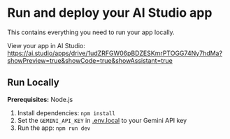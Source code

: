 # Run and deploy your AI Studio app

This contains everything you need to run your app locally.

View your app in AI Studio: https://ai.studio/apps/drive/1udZRFGW06pBDZESKmrPTOGG74Ny7hdMa?showPreview=true&showCode=true&showAssistant=true

## Run Locally

**Prerequisites:**  Node.js


1. Install dependencies:
   `npm install`
2. Set the `GEMINI_API_KEY` in [.env.local](.env.local) to your Gemini API key
3. Run the app:
   `npm run dev`
